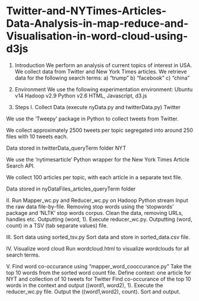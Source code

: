 # Twitter-and-NYTimes-Articles-Data-Analysis-in-map-reduce-and-Visualisation-in-word-cloud-using-d3js


1. Introduction
We perform an analysis of current topics of interest in USA.
We collect data from Twitter and New York Times articles.
We retrieve data for the following search terms:
a) “trump”
b) “facebook”
c) “china”
2. Environment
We use the following experimentation environment:
Ubuntu v14
Hadoop v2.9
Python v2.6
HTML, Javascript, d3.js

3. Steps
I. Collect Data (execute nyData.py and twitterData.py)
 Twitter
 
 We use the ‘Tweepy’ package in Python to collect tweets from Twitter.
 
 We collect approximately 2500 tweets per topic segregated into around 250 files with 10 tweets
each.
 
 Data stored in twitterData_queryTerm folder
 NYT
 
 We use the ‘nytimesarticle’ Python wrapper for the New York Times Article Search API.
 
 We collect 100 articles per topic, with each article in a separate text file.
 
 Data stored in nyDataFiles_articles_queryTerm folder

II. Run Mapper_wc.py and Reducer_wc.py on Hadoop Python stream
 Input the raw data file-by-file.
 Removing stop words using the ‘stopwords’ package and ‘NLTK’ stop words corpus.
 Clean the data, removing URLs, handles etc.
 Outputting (word, 1).
 Execute reducer_wc.py.
 Outputting (word, count) in a TSV (tab separate values) file.

III. Sort data using sorted_tsv.py
 Sort data and store in sorted_data.csv file.

IV. Visualize word cloud
 Run wordcloud.html to visualize wordclouds for all search terms.

V. Find word co-occurance using “mapper_word_cooccurance.py”
 Take the top 10 words from the sorted word count file.
 Define context: one article for NYT and collection of 10 tweets for Twitter
Find co-occurance of the top 10 words in the context and output ((word1, word2), 1).
Execute the reducer_wc.py file.
Output the ((word1,word2), count).
Sort and output.



